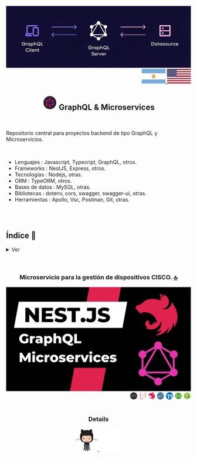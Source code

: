 <div align = "center">
<img src="https://github.com/andresWeitzel/GraphQL_Microservices_Projects/blob/master/doc/assets/img/graphql.png" >
</div>

<div align="right">
    <a href="./README.es.md" target="_blank">
      <img src="../doc/assets/icons/translation/arg-flag.jpg" width="65" height="40" />
  </a> 
   <a href="../README.md" target="_blank">
      <img src="../doc/assets/img/eeuu-flag.jpg" width="65" height="40" />
  </a> 
</div>

<div align="center">
    
##  <img width="40" height="40" src="../doc/assets/gifs/graphql.gif" />  GraphQL & Microservices

</div>

<br>

Repositorio central para proyectos backend de tipo GraphQL y Microservicios. 

  <br>

  * Lenguajes : Javascript, Typecript, GraphQL, otros.
  * Frameworks : NestJS, Express, otros.
  * Tecnologías : Nodejs, otras.
  * ORM : TypeORM, otros.
  * Bases de datos : MySQL, otras.
  * Bibliotecas : dotenv, cors, swagger, swagger-ui, otras.
  * Herramientas : Apollo, Vsc, Postman, Git, otras.

   
  <br>
 
  <br>

  
<!------Start Index----->

## Índice 📜

<details>
 <summary> Ver </summary>

 <br>

#### 🗂️ Projects
* [Microservicio para la gestión de dispositivos CISCO](#microservicio-para-la-gestion-de-dispositivos-cisco-)  
  <div align="left">
    <img width="20" height="20" src="../doc/assets/icons/backend/javascript-typescript/png/express-js.png" />
    <img width="22" height="20" src="../doc/assets/icons/backend/javascript-typescript/png/typeorm.png" />
    <img width="18" height="20" src="../doc/assets/icons/backend/javascript-typescript/png/nestjs.png" />
    <img width="22" height="20" src="../doc/assets/icons/database/png/mysql.png" />
    <img width="20" height="20" src="../doc/assets/icons/backend/javascript-typescript/png/typescript.png" />
    <img width="20" height="20" src="../doc/assets/icons/devops/png/swagger.png" />
    <img width="20" height="20" src="../doc/assets/icons/backend/javascript-typescript/png/nodejs.png" />
  </div>
<br>

</details>

<!------Stop Index----->
  
 <br>
 
 <br>
 


 <!------MICROSERVICIO CISCO GRAPHQL------>
 
<div align="center">
  
 ### Microservicio para la gestión de dispositivos CISCO. [🔝](#índice-)
 
<a href="https://github.com/andresWeitzel/Microservicio_Cisco_Devices_GraphQL" target="_blank">
  <img src="https://github.com/andresWeitzel/GraphQL_Microservices_Projects/blob/master/doc/assets/img/graphql_microservice.jpg" >
</a>
<div align="right">
    <img width="20" height="20" src="../doc/assets/icons/backend/javascript-typescript/png/express-js.png" />
    <img width="22" height="20" src="../doc/assets/icons/backend/javascript-typescript/png/typeorm.png" />
    <img width="18" height="20" src="../doc/assets/icons/backend/javascript-typescript/png/nestjs.png" />
    <img width="22" height="20" src="../doc/assets/icons/database/png/mysql.png" />
    <img width="20" height="20" src="../doc/assets/icons/backend/javascript-typescript/png/typescript.png" />
    <img width="20" height="20" src="../doc/assets/icons/devops/png/swagger.png" />
    <img width="20" height="20" src="../doc/assets/icons/backend/javascript-typescript/png/nodejs.png" />
</div>


<br>

 ### Details

<div style="display: inline-block; vertical-align: middle; text-align: center;">
  <a href="https://github.com/andresWeitzel/Microservicio_Cisco_Devices_GraphQL" target="_blank">
    <img width="60" height="60" alt="code" src="../doc/assets/gifs/social-networks/github.gif" style="display: inline-block;" />
  </a>
  <a href="https://www.youtube.com/playlist?list=PLCl11UFjHurC4DVGjeTuUOID0gjVxGDd3" target="_blank">
    <img width="60" height="60" alt="playlist" src="../doc/assets/gifs/social-networks/youtubeLogo.gif" style="display: inline-block;" />
  </a>
</div>


<!------FIN MICROSERVICIO CISCO GRAPHQL------>

  
<br>
<br>
<br>
<br>
<br>
<br>
